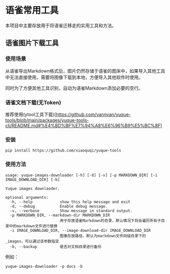 # 语雀常用工具

本项目中主要存放用于将语雀迁移走的实用工具和方法。

## 语雀图片下载工具

### 使用场景

从语雀导出Markdown格式后，图片仍然存储于语雀的图床中，如果导入其他工具中无法直接使用，需要将图像下载到本地，方便导入其他软件时使用。

同时为了方便其他工具识别，自动为语雀Markdown添加必要的空行。

### 语雀文档下载(无Token)

推荐使用(ytool工具下载)[https://github.com/vannvan/yuque-tools/blob/main/packages/yuque-tools-cli/README.md#%E4%BD%BF%E7%94%A8%E6%96%B9%E5%BC%8F]

### 安装

```
pip install https://github.com/xiaoquqi/yuque-tools
```

### 使用方法

```
usage: yuque-images-downloader [-h] [-d] [-v] [-p MARKDOWN_DIR] [-i IMAGE_DOWNLOAD_DIR] [-b]

Yuque images downlaoder.

optional arguments:
  -h, --help            show this help message and exit
  -d, --debug           Enable debug message.
  -v, --verbose         Show message in standard output.
  -p MARKDOWN_DIR, --markdown-dir MARKDOWN_DIR
                        用于存放语雀Markdown的目录，默认情况下将会遍历所有子目录中的markdown文件进行替换
  -i IMAGE_DOWNLOAD_DIR, --image-download-dir IMAGE_DOWNLOAD_DIR
                        图像存放路径，默认为markdown文件同级目录下的_images，可以通过该参数指定
  -b, --backup          是否对文档目录进行备份
```

例如：

```
yuque-images-downloader -p docs -b
```

